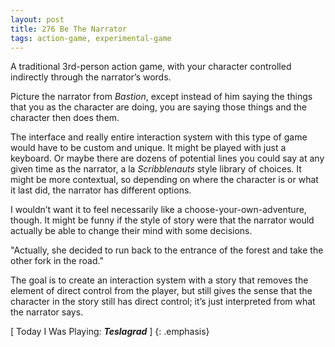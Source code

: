 ```yaml
---
layout: post
title: 276 Be The Narrator
tags: action-game, experimental-game
---
```

A traditional 3rd-person action game, with your character controlled indirectly through the narrator’s words.

Picture the narrator from *Bastion*, except instead of him saying the things that you as the character are doing, you are saying those things and the character then does them.

The interface and really entire interaction system with this type of game would have to be custom and unique.  It might be played with just a keyboard.  Or maybe there are dozens of potential lines you could say at any given time as the narrator, a la *Scribblenauts* style library of choices.  It might be more contextual, so depending on where the character is or what it last did, the narrator has different options.

I wouldn’t want it to feel necessarily like a choose-your-own-adventure, though.  It might be funny if the style of story were that the narrator would actually be able to change their mind with some decisions.

"Actually, she decided to run back to the entrance of the forest and take the other fork in the road."

The goal is to create an interaction system with a story that removes the element of direct control from the player, but still gives the sense that the character in the story still has direct control; it’s just interpreted from what the narrator says.

[ Today I Was Playing: ***Teslagrad*** ]
{: .emphasis}

